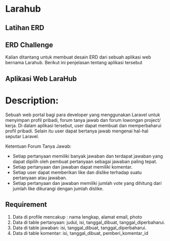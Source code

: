 # Larahub
## Latihan ERD
## ERD Challenge
Kalian ditantang untuk membuat desain ERD dari sebuah aplikasi web bernama Larahub. Berikut ini penjelasan tentang aplikasi tersebut

## Aplikasi Web LaraHub
# Description: 
Sebuah web portal bagi para developer yang menggunakan Laravel untuk menyimpan profil pribadi, forum tanya jawab dan forum lowongan project/ kerja. Di dalam aplikasi tersebut, user dapat membuat dan memperbaharui profil pribadi. Selain itu user dapat bertanya jawab mengenai hal-hal seputar Laravel.

Ketentuan Forum Tanya Jawab:
- Setiap pertanyaan memiliki banyak jawaban dan terdapat jawaban yang dapat dipilih oleh pembuat pertanyaan sebagai jawaban paling tepat.
- Setiap pertanyaan dan jawaban dapat memiliki komentar.
- Setiap user dapat memberikan like dan dislike terhadap suatu pertanyaan atau jawaban.
- Setiap pertanyaan dan jawaban memiliki jumlah vote yang dihitung dari jumlah like dikurangi dengan jumlah dislike.</br>
## Requirement
1. Data di profile mencakup : nama lengkap, alamat email, photo
2. Data di table pertanyaan: judul, isi, tanggal_dibuat, tanggal_diperbaharui.
3. Data di table jawaban: isi, tanggal_dibuat, tanggal_diperbaharui.
4. Data di table komentar: isi, tanggal_dibuat, pemberi_komentar_id
